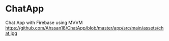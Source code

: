 # ChatApp
Chat App with Firebase using MVVM
https://github.com/Ahssan18/ChatApp/blob/master/app/src/main/assets/chat.jpg

